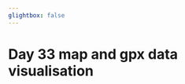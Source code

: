 ```yaml
---
glightbox: false
---
```


# Day 33 map and gpx data visualisation

<style> #map { width: auto; height: 400px; margin: 0;} </style>

<div id="map"></div>

<script> 
var mygpxurl = "/f3/en/assets/gpx/GPX33.gpx";
</script>

<script src="/f3/en/javascripts/mygpx.js"> </script>
